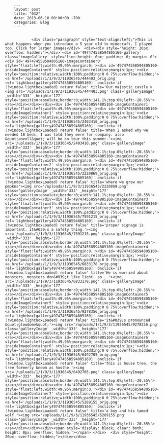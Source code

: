 
        ---
        layout: post
        title: "032"
        date: 2013-06-10 00:00:00 -700
        categories: Blog
        ---

        
				<div class="paragraph" style="text-align:left;">This is what happens when you introduce a 5 year old to minecraft. I played too. Click for larger images</div>  <div><div style="height: 20px; overflow: hidden;"></div> <div id='497474558594805160-gallery' class='imageGallery' style='line-height: 0px; padding: 0; margin: 0'> <div id='497474558594805160-imageContainer0' style='float:left;width:49.95%;margin:0;'><div id='497474558594805160-insideImageContainer0' style='position:relative;margin:1px;'><div style='position:relative;width:100%;padding:0 0 75%;overflow:hidden;'><a href='/uploads/1/1/9/3/11936545/444403_orig.png' rel='lightbox[gallery497474558594805160]' onclick='if (!window.lightboxLoaded) return false' title='Our majestic castle'><img src='/uploads/1/1/9/3/11936545/444403.png' class='galleryImage' _width='333' _height='177' style='position:absolute;border:0;width:141.1%;top:0%;left:-20.55%'></a></div></div></div><div id='497474558594805160-imageContainer1' style='float:left;width:49.95%;margin:0;'><div id='497474558594805160-insideImageContainer1' style='position:relative;margin:1px;'><div style='position:relative;width:100%;padding:0 0 75%;overflow:hidden;'><a href='/uploads/1/1/9/3/11936545/2403410_orig.png' rel='lightbox[gallery497474558594805160]' onclick='if (!window.lightboxLoaded) return false' title='When I asked why we needed 18 beds, I was told they were for company. also &quot;anvull&quot; will be on tour this summer.'><img src='/uploads/1/1/9/3/11936545/2403410.png' class='galleryImage' _width='333' _height='177' style='position:absolute;border:0;width:141.1%;top:0%;left:-20.55%'></a></div></div></div><div id='497474558594805160-imageContainer2' style='float:left;width:49.95%;margin:0;'><div id='497474558594805160-insideImageContainer2' style='position:relative;margin:1px;'><div style='position:relative;width:100%;padding:0 0 75%;overflow:hidden;'><a href='/uploads/1/1/9/3/11936545/2220869_orig.png' rel='lightbox[gallery497474558594805160]' onclick='if (!window.lightboxLoaded) return false' title='where we grow our pmpkns'><img src='/uploads/1/1/9/3/11936545/2220869.png' class='galleryImage' _width='333' _height='177' style='position:absolute;border:0;width:141.1%;top:0%;left:-20.55%'></a></div></div></div><div id='497474558594805160-imageContainer3' style='float:left;width:49.95%;margin:0;'><div id='497474558594805160-insideImageContainer3' style='position:relative;margin:1px;'><div style='position:relative;width:100%;padding:0 0 75%;overflow:hidden;'><a href='/uploads/1/1/9/3/11936545/7591215_orig.png' rel='lightbox[gallery497474558594805160]' onclick='if (!window.lightboxLoaded) return false' title='proper signage is important. it&#039;s a safety thing.'><img src='/uploads/1/1/9/3/11936545/7591215.png' class='galleryImage' _width='333' _height='177' style='position:absolute;border:0;width:141.1%;top:0%;left:-20.55%'></a></div></div></div><div id='497474558594805160-imageContainer4' style='float:left;width:49.95%;margin:0;'><div id='497474558594805160-insideImageContainer4' style='position:relative;margin:1px;'><div style='position:relative;width:100%;padding:0 0 75%;overflow:hidden;'><a href='/uploads/1/1/9/3/11936545/6833178_orig.png' rel='lightbox[gallery497474558594805160]' onclick='if (!window.lightboxLoaded) return false' title='He is worried about monsters. monsters don&#039;t like light. so...'><img src='/uploads/1/1/9/3/11936545/6833178.png' class='galleryImage' _width='333' _height='177' style='position:absolute;border:0;width:141.1%;top:0%;left:-20.55%'></a></div></div></div><div id='497474558594805160-imageContainer5' style='float:left;width:49.95%;margin:0;'><div id='497474558594805160-insideImageContainer5' style='position:relative;margin:1px;'><div style='position:relative;width:100%;padding:0 0 75%;overflow:hidden;'><a href='/uploads/1/1/9/3/11936545/9278356_orig.png' rel='lightbox[gallery497474558594805160]' onclick='if (!window.lightboxLoaded) return false' title='it&#039;s pronounced &quot;glowdome&quot;'><img src='/uploads/1/1/9/3/11936545/9278356.png' class='galleryImage' _width='333' _height='177' style='position:absolute;border:0;width:141.1%;top:0%;left:-20.55%'></a></div></div></div><div id='497474558594805160-imageContainer6' style='float:left;width:49.95%;margin:0;'><div id='497474558594805160-insideImageContainer6' style='position:relative;margin:1px;'><div style='position:relative;width:100%;padding:0 0 75%;overflow:hidden;'><a href='/uploads/1/1/9/3/11936545/6492705_orig.png' rel='lightbox[gallery497474558594805160]' onclick='if (!window.lightboxLoaded) return false' title='this is house tree. the tree formerly known as hosthe.'><img src='/uploads/1/1/9/3/11936545/6492705.png' class='galleryImage' _width='333' _height='177' style='position:absolute;border:0;width:141.1%;top:0%;left:-20.55%'></a></div></div></div><div id='497474558594805160-imageContainer7' style='float:left;width:49.95%;margin:0;'><div id='497474558594805160-insideImageContainer7' style='position:relative;margin:1px;'><div style='position:relative;width:100%;padding:0 0 75%;overflow:hidden;'><a href='/uploads/1/1/9/3/11936545/5289155_orig.png' rel='lightbox[gallery497474558594805160]' onclick='if (!window.lightboxLoaded) return false' title='a boy and his tamed wolf.'><img src='/uploads/1/1/9/3/11936545/5289155.png' class='galleryImage' _width='333' _height='177' style='position:absolute;border:0;width:141.1%;top:0%;left:-20.55%'></a></div></div></div><span style='display: block; clear: both; height: 0px; overflow: hidden;'></span> </div>  <div style="height: 20px; overflow: hidden;"></div></div>

		
        